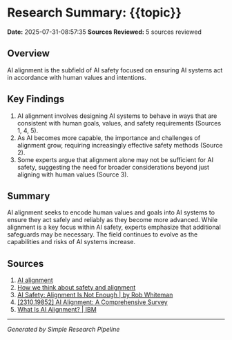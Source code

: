 # Research Summary: {{topic}}
**Date:** 2025-07-31-08:57:35
**Sources Reviewed:** 5 sources reviewed

## Overview
AI alignment is the subfield of AI safety focused on ensuring AI systems act in accordance with human values and intentions.

## Key Findings
1. AI alignment involves designing AI systems to behave in ways that are consistent with human goals, values, and safety requirements (Sources 1, 4, 5).
2. As AI becomes more capable, the importance and challenges of alignment grow, requiring increasingly effective safety methods (Source 2).
3. Some experts argue that alignment alone may not be sufficient for AI safety, suggesting the need for broader considerations beyond just aligning with human values (Source 3).

## Summary
AI alignment seeks to encode human values and goals into AI systems to ensure they act safely and reliably as they become more advanced. While alignment is a key focus within AI safety, experts emphasize that additional safeguards may be necessary. The field continues to evolve as the capabilities and risks of AI systems increase.

## Sources
1. [AI alignment](https://en.wikipedia.org/wiki/AI_alignment)
2. [How we think about safety and alignment](https://openai.com/safety/how-we-think-about-safety-alignment/)
3. [AI Safety: Alignment Is Not Enough | by Rob Whiteman](https://medium.com/@rob.w.automation/ai-safety-alignment-isnt-enough-187c1b6a64ac)
4. [[2310.19852] AI Alignment: A Comprehensive Survey](https://arxiv.org/abs/2310.19852)
5. [What Is AI Alignment? | IBM](https://www.ibm.com/think/topics/ai-alignment)

---
*Generated by Simple Research Pipeline*